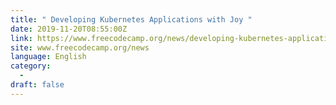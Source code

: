 ```yaml
---
title: " Developing Kubernetes Applications with Joy "
date: 2019-11-20T08:55:00Z
link: https://www.freecodecamp.org/news/developing-kubernetes-applications-with-joy/?utm_medium=RSS&utm_source=news.12bit.vn
site: www.freecodecamp.org/news
language: English
category:
  -   
draft: false
---
```


